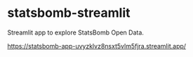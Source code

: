 # statsbomb-streamlit
Streamlit app to explore StatsBomb Open Data.


https://statsbomb-app-uvyzklvz8nsxt5vlm5fjra.streamlit.app/
